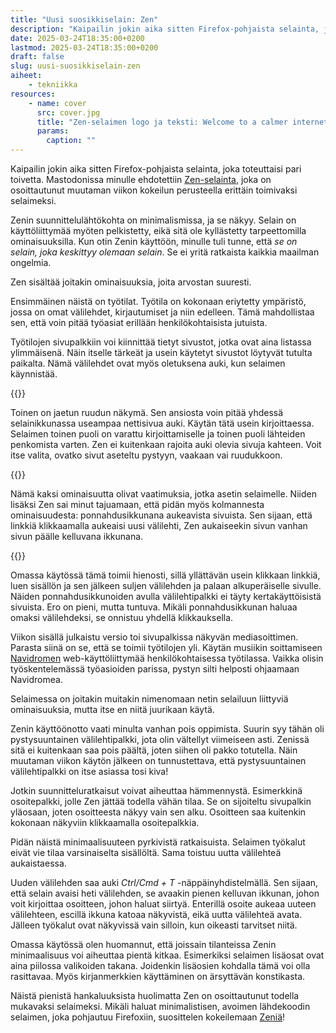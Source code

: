 ```yaml
---
title: "Uusi suosikkiselain: Zen"
description: "Kaipailin jokin aika sitten Firefox-pohjaista selainta, joka toteuttaisi pari toivetta. Mastodonissa minulle ehdotettiin Zen-selainta, joka on osoittautunut muutaman viikon kokeilun perusteella erittäin toimivaksi selaimeksi."
date: 2025-03-24T18:35:00+0200
lastmod: 2025-03-24T18:35:00+0200
draft: false
slug: uusi-suosikkiselain-zen
aiheet:
    - tekniikka
resources:
    - name: cover
      src: cover.jpg
      title: "Zen-selaimen logo ja teksti: Welcome to a calmer internet"
      params:
        caption: ""
---
```

Kaipailin jokin aika sitten Firefox-pohjaista selainta, joka toteuttaisi pari toivetta. Mastodonissa minulle ehdotettiin [Zen-selainta](https://zen-browser.app/), joka on osoittautunut muutaman viikon kokeilun perusteella erittäin toimivaksi selaimeksi.

<!--more-->

Zenin suunnittelulähtökohta on minimalismissa, ja se näkyy. Selain on käyttöliittymää myöten pelkistetty, eikä sitä ole kyllästetty tarpeettomilla ominaisuuksilla. Kun otin Zenin käyttöön, minulle tuli tunne, että *se on selain, joka keskittyy olemaan selain*. Se ei yritä ratkaista kaikkia maailman ongelmia.

Zen sisältää joitakin ominaisuuksia, joita arvostan suuresti.

Ensimmäinen näistä on työtilat. Työtila on kokonaan eriytetty ympäristö, jossa on omat välilehdet, kirjautumiset ja niin edelleen. Tämä mahdollistaa sen, että voin pitää työasiat erillään henkilökohtaisista jutuista.

Työtilojen sivupalkkiin voi kiinnittää tietyt sivustot, jotka ovat aina listassa ylimmäisenä. Näin itselle tärkeät ja usein käytetyt sivustot löytyvät tutulta paikalta. Nämä välilehdet ovat myös oletuksena auki, kun selaimen käynnistää.

{{<webm file="workspaces.webm" autoplay="true">}}

Toinen on jaetun ruudun näkymä. Sen ansiosta voin pitää yhdessä selainikkunassa useampaa nettisivua auki. Käytän tätä usein kirjoittaessa. Selaimen toinen puoli on varattu kirjoittamiselle ja toinen puoli lähteiden penkomista varten. Zen ei kuitenkaan rajoita auki olevia sivuja kahteen. Voit itse valita, ovatko sivut aseteltu pystyyn, vaakaan vai ruudukkoon.

{{<webm file="split-screen.webm" autoplay="true">}}

Nämä kaksi ominaisuutta olivat vaatimuksia, jotka asetin selaimelle. Niiden lisäksi Zen sai minut tajuamaan, että pidän myös kolmannesta ominaisuudesta: ponnahdusikkunana aukeavista sivuista. Sen sijaan, että linkkiä klikkaamalla aukeaisi uusi välilehti, Zen aukaiseekin sivun vanhan sivun päälle kelluvana ikkunana.

{{<webm file="glance.webm" autoplay="true">}}

Omassa käytössä tämä toimii hienosti, sillä yllättävän usein klikkaan linkkiä, luen sisällön ja sen jälkeen suljen välilehden ja palaan alkuperäiselle sivulle. Näiden ponnahdusikkunoiden avulla välilehtipalkki ei täyty kertakäyttöisistä sivuista. Ero on pieni, mutta tuntuva. Mikäli ponnahdusikkunan haluaa omaksi välilehdeksi, se onnistuu yhdellä klikkauksella.

Viikon sisällä julkaistu versio toi sivupalkissa näkyvän mediasoittimen. Parasta siinä on se, että se toimii työtilojen yli. Käytän musiikin soittamiseen [Navidromen](https://www.navidrome.org/) web-käyttöliittymää henkilökohtaisessa työtilassa. Vaikka olisin työskentelemässä työasioiden parissa, pystyn silti helposti ohjaamaan Navidromea.

Selaimessa on joitakin muitakin nimenomaan netin selailuun liittyviä ominaisuuksia, mutta itse en niitä juurikaan käytä.

Zenin käyttöönotto vaati minulta vanhan pois oppimista. Suurin syy tähän oli pystysuuntainen välilehtipalkki, jota olin vältellyt viimeiseen asti. Zenissä sitä ei kuitenkaan saa pois päältä, joten siihen oli pakko totutella. Näin muutaman viikon käytön jälkeen on tunnustettava, että pystysuuntainen välilehtipalkki on itse asiassa tosi kiva!

Jotkin suunnitteluratkaisut voivat aiheuttaa hämmennystä. Esimerkkinä osoitepalkki, jolle Zen jättää todella vähän tilaa. Se on sijoiteltu sivupalkin yläosaan, joten osoitteesta näkyy vain sen alku. Osoitteen saa kuitenkin kokonaan näkyviin klikkaamalla osoitepalkkia.

Pidän näistä minimaalisuuteen pyrkivistä ratkaisuista. Selaimen työkalut eivät vie tilaa varsinaiselta sisällöltä. Sama toistuu uutta välilehteä aukaistaessa.

Uuden välilehden saa auki *Ctrl/Cmd + T* -näppäinyhdistelmällä. Sen sijaan, että selain avaisi heti välilehden, se avaakin pienen kelluvan ikkunan, johon voit kirjoittaa osoitteen, johon haluat siirtyä. Enterillä osoite aukeaa uuteen välilehteen, escillä ikkuna katoaa näkyvistä, eikä uutta välilehteä avata. Jälleen työkalut ovat näkyvissä vain silloin, kun oikeasti tarvitset niitä.

Omassa käytössä olen huomannut, että joissain tilanteissa Zenin minimaalisuus voi aiheuttaa pientä kitkaa. Esimerkiksi selaimen lisäosat ovat aina piilossa valikoiden takana. Joidenkin lisäosien kohdalla tämä voi olla rasittavaa. Myös kirjanmerkkien käyttäminen on ärsyttävän konstikasta.

Näistä pienistä hankaluuksista huolimatta Zen on osoittautunut todella mukavaksi selaimeksi. Mikäli haluat minimalistisen, avoimen lähdekoodin selaimen, joka pohjautuu Firefoxiin, suosittelen kokeilemaan [Zeniä](https://zen-browser.app/)!
